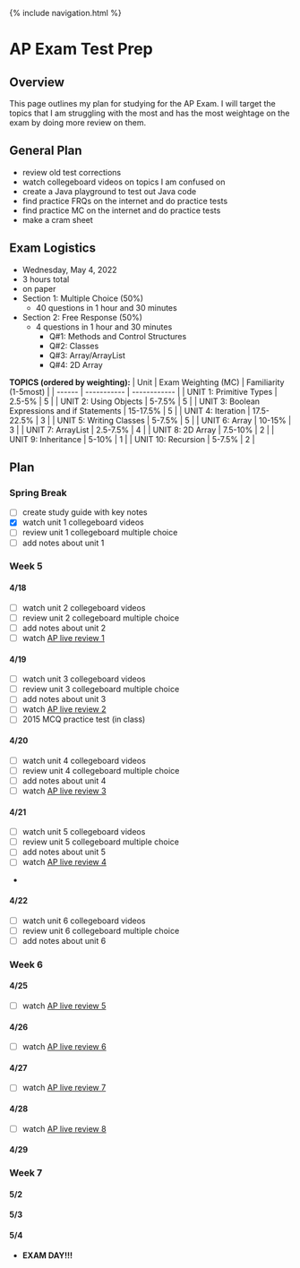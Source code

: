 {% include navigation.html %}

# AP Exam Test Prep

## Overview
This page outlines my plan for studying for the AP Exam. I will target the topics that I am struggling with the most and has the most weightage on the exam by doing more review on them.

## General Plan
- review old test corrections
- watch collegeboard videos on topics I am confused on
- create a Java playground to test out Java code
- find practice FRQs on the internet and do practice tests
- find practice MC on the internet and do practice tests
- make a cram sheet

## Exam Logistics
- Wednesday, May 4, 2022
- 3 hours total
- on paper
- Section 1: Multiple Choice (50%)
    -  40 questions in 1 hour and 30 minutes
-  Section 2: Free Response (50%)
    -  4 questions in 1 hour and 30 minutes
        -  Q#1: Methods and Control Structures
        -  Q#2: Classes
        -  Q#3: Array/ArrayList
        -  Q#4: 2D Array

**TOPICS (ordered by weighting):**
| Unit | Exam Weighting (MC) | Familiarity (1-5most) |
| ------ | ----------- | ------------ |
| UNIT 1: Primitive Types | 2.5-5% | 5 |
| UNIT 2: Using Objects | 5-7.5% |  5 |
| UNIT 3: Boolean Expressions and if Statements | 15-17.5% | 5 |
| UNIT 4: Iteration | 17.5-22.5% | 3 |
| UNIT 5: Writing Classes | 5-7.5% | 5 |
| UNIT 6: Array | 10-15% | 3 |
| UNIT 7: ArrayList | 2.5-7.5% | 4 |
| UNIT 8: 2D Array | 7.5-10% | 2 |
| UNIT 9: Inheritance | 5-10% | 1 |
| UNIT 10: Recursion | 5-7.5% | 2 |

## Plan

### Spring Break
- [ ] create study guide with key notes
- [x] watch unit 1 collegeboard videos
- [ ] review unit 1 collegeboard multiple choice
- [ ] add notes about unit 1

### Week 5
#### 4/18
- [ ] watch unit 2 collegeboard videos
- [ ] review unit 2 collegeboard multiple choice
- [ ] add notes about unit 2
- [ ] watch [AP live review 1](https://www.youtube.com/watch?v=-NXby4ahlnU&list=PLoGgviqq4845xKOY11PnkE7aqJC7-bYrd)

#### 4/19
- [ ] watch unit 3 collegeboard videos
- [ ] review unit 3 collegeboard multiple choice
- [ ] add notes about unit 3
- [ ] watch [AP live review 2](https://www.youtube.com/watch?v=-NXby4ahlnU&list=PLoGgviqq4845xKOY11PnkE7aqJC7-bYrd)
- [ ] 2015 MCQ practice test (in class)

#### 4/20
- [ ] watch unit 4 collegeboard videos
- [ ] review unit 4 collegeboard multiple choice
- [ ] add notes about unit 4
- [ ] watch [AP live review 3](https://www.youtube.com/watch?v=-NXby4ahlnU&list=PLoGgviqq4845xKOY11PnkE7aqJC7-bYrd)

#### 4/21
- [ ] watch unit 5 collegeboard videos
- [ ] review unit 5 collegeboard multiple choice
- [ ] add notes about unit 5
- [ ] watch [AP live review 4](https://www.youtube.com/watch?v=-NXby4ahlnU&list=PLoGgviqq4845xKOY11PnkE7aqJC7-bYrd)
- 
#### 4/22
- [ ] watch unit 6 collegeboard videos
- [ ] review unit 6 collegeboard multiple choice
- [ ] add notes about unit 6

### Week 6
#### 4/25
- [ ] watch [AP live review 5](https://www.youtube.com/watch?v=-NXby4ahlnU&list=PLoGgviqq4845xKOY11PnkE7aqJC7-bYrd)
#### 4/26
- [ ] watch [AP live review 6](https://www.youtube.com/watch?v=-NXby4ahlnU&list=PLoGgviqq4845xKOY11PnkE7aqJC7-bYrd)
#### 4/27
- [ ] watch [AP live review 7](https://www.youtube.com/watch?v=-NXby4ahlnU&list=PLoGgviqq4845xKOY11PnkE7aqJC7-bYrd)
#### 4/28
- [ ] watch [AP live review 8](https://www.youtube.com/watch?v=-NXby4ahlnU&list=PLoGgviqq4845xKOY11PnkE7aqJC7-bYrd)
#### 4/29

### Week 7
#### 5/2
#### 5/3
#### 5/4
- **EXAM DAY!!!**
